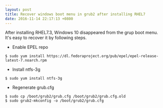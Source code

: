 ```yaml
---
layout: post
title: Recover windows boot menu in grub2 after installing RHEL7
date: 2016-11-14 22:17:13 +0800
---
```


After installing RHEL7.3, Windows 10 disappeared from the grup boot menu.
It's easy to recover it by following steps.

- Enable EPEL repo

```shell
$ sudo yum install https://dl.fedoraproject.org/pub/epel/epel-release-latest-7.noarch.rpm
```

- Install ntfs-3g

```shell
$ sudo yum install ntfs-3g
```

- Regenerate grub.cfg

```shell
$ sudo cp /boot/grub2/grub.cfg /boot/grub2/grub.cfg.old
$ sudo grub2-mkconfig -o /boot/grub2/grub.cfg
```
